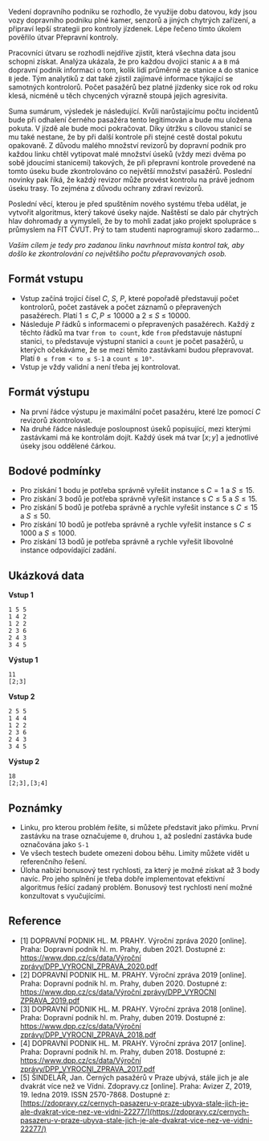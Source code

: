 Vedení dopravního podniku se rozhodlo, že využije dobu datovou, kdy jsou vozy dopravního podniku plné kamer, senzorů a jiných chytrých zařízení, a připraví lepší strategii pro kontroly jízdenek. Lépe řečeno tímto úkolem pověřilo útvar Přepravní kontroly.

Pracovníci útvaru se rozhodli nejdříve zjistit, která všechna data jsou schopni získat. Analýza ukázala, že pro každou dvojici stanic `A` a `B` má dopravní podnik informaci o tom, kolik lidí průměrně ze stanice `A` do stanice `B` jede. Tým analytiků z dat také zjistil zajímavé informace týkající se samotných kontrolorů. Počet pasažérů bez platné jízdenky sice rok od roku klesá, nicméně u těch chycených výrazně stoupá jejich agresivita.

Suma sumárum, výsledek je následující. Kvůli narůstajícímu počtu incidentů bude při odhalení černého pasažéra tento legitimován a bude mu uložena pokuta. V jízdě ale bude moci pokračovat. Díky útržku s cílovou stanicí se mu také nestane, že by při další kontrole při stejné cestě dostal pokutu opakovaně. Z důvodu malého množství revizorů by dopravní podnik pro každou linku chtěl vytipovat malé množství úseků (vždy mezi dvěma po sobě jdoucími stanicemi) takových, že při přepravní kontrole provedené na tomto úseku bude zkontrolováno co největší množství pasažérů. Poslední novinky pak říká, že každý revizor může provést kontrolu na právě jednom úseku trasy. To zejména z důvodu ochrany zdraví revizorů.

Poslední věcí, kterou je před spuštěním nového systému třeba udělat, je vytvořit algoritmus, který takové úseky najde. Naštěstí se dalo pár chytrých hlav dohromady a vymysleli, že by to mohli zadat jako projekt spolupráce s průmyslem na FIT ČVUT. Prý to tam studenti naprogramují skoro zadarmo...

_Vaším cílem je tedy pro zadanou linku navrhnout místa kontrol tak, aby došlo ke zkontrolování co největšího počtu přepravovaných osob._

Formát vstupu
-------------

* Vstup začíná trojicí čísel _C_, _S_, _P_, které popořadě představují počet kontrolorů, počet zastávek a počet záznamů o přepravených pasažérech. Platí 1 ≤ _C_, _P_ ≤ 10000 a 2 ≤ _S_ ≤ 10000.
* Následuje _P_ řádků s informacemi o přepravených pasažérech. Každý z těchto řádků ma tvar `from to count`, kde `from` představuje nástupní stanici, `to` představuje výstupní stanici a `count` je počet pasažérů, u kterých očekáváme, že se mezi těmito zastávkami budou přepravovat. Platí `0 ≤ from < to ≤ S-1` a `count ≤ 10⁹`.
* Vstup je vždy validní a není třeba jej kontrolovat.

Formát výstupu
--------------

* Na první řádce výstupu je maximální počet pasažéru, které lze pomocí _C_ revizorů zkontrolovat.
* Na druhé řádce následuje posloupnost úseků popisující, mezi kterými zastávkami má ke kontrolám dojít. Každý úsek má tvar \[_x_; _y_\] a jednotlivé úseky jsou oddělené čárkou.

Bodové podmínky
---------------

* Pro získání 1 bodu je potřeba správně vyřešit instance s _C_ = 1 a _S_ ≤ 15.
* Pro získání 3 bodů je potřeba správně vyřešit instance s _C_ ≤ 5 a _S_ ≤ 15.
* Pro získání 5 bodů je potřeba správně a rychle vyřešit instance s _C_ ≤ 15 a _S_ ≤ 50.
* Pro získání 10 bodů je potřeba správně a rychle vyřešit instance s _C_ ≤ 1000 a _S_ ≤ 1000.
* Pro získání 13 bodů je potřeba správně a rychle vyřešit libovolné instance odpovídající zadání.

Ukázková data
-------------

**Vstup 1**

    1 5 5
    1 4 2
    1 2 2
    2 3 6
    2 4 3
    3 4 5

**Výstup 1**

    11
    [2;3]

**Vstup 2**

    2 5 5
    1 4 4
    1 2 2
    2 3 6
    2 4 3
    3 4 5

**Výstup 2**

    18
    [2;3],[3;4]

Poznámky
--------

* Linku, pro kterou problém řešíte, si můžete představit jako přímku. První zastávku na trase označujeme `0`, druhou `1`, až poslední zastávka bude označována jako `S-1`
* Ve všech testech budete omezeni dobou běhu. Limity můžete vidět u referenčního řešení.
* Úloha nabízí bonusový test rychlosti, za který je možné získat až 3 body navíc. Pro jeho splnění je třeba dobře implementovat efektivní algoritmus řešící zadaný problém. Bonusový test rychlosti není možné konzultovat s vyučujícími.

Reference
---------

* \[1\] DOPRAVNÍ PODNIK HL. M. PRAHY. Výroční zpráva 2020 \[online\]. Praha: Dopravní podnik hl. m. Prahy, duben 2021. Dostupné z: [https://www.dpp.cz/cs/data/Výroční zprávy/DPP\_VYROCNI\_ZPRAVA_2020.pdf](https://www.dpp.cz/cs/data/V%C3%BDro%C4%8Dn%C3%AD%20zpr%C3%A1vy/DPP_VYROCNI_ZPRAVA_2020.pdf)
* \[2\] DOPRAVNÍ PODNIK HL. M. PRAHY. Výroční zpráva 2019 \[online\]. Praha: Dopravní podnik hl. m. Prahy, duben 2020. Dostupné z: [https://www.dpp.cz/cs/data/Výroční zprávy/DPP\_VYROCNI ZPRAVA\_2019.pdf](https://www.dpp.cz/cs/data/V%C3%BDro%C4%8Dn%C3%AD%20zpr%C3%A1vy/DPP_VYROCNI%20ZPRAVA_2019.pdf)
* \[3\] DOPRAVNÍ PODNIK HL. M. PRAHY. Výroční zpráva 2018 \[online\]. Praha: Dopravní podnik hl. m. Prahy, duben 2019. Dostupné z: [https://www.dpp.cz/cs/data/Výroční zprávy/DPP\_VYROCNI\_ZPRAVA_2018.pdf](https://www.dpp.cz/cs/data/V%C3%BDro%C4%8Dn%C3%AD%20zpr%C3%A1vy/DPP_VYROCNI_ZPRAVA_2018.pdf)
* \[4\] DOPRAVNÍ PODNIK HL. M. PRAHY. Výroční zpráva 2017 \[online\]. Praha: Dopravní podnik hl. m. Prahy, duben 2018. Dostupné z: [https://www.dpp.cz/cs/data/Výroční zprávy/DPP\_VYROCNI\_ZPRAVA_2017.pdf](https://www.dpp.cz/cs/data/V%C3%BDro%C4%8Dn%C3%AD%20zpr%C3%A1vy/DPP_VYROCNI_ZPRAVA_2017.pdf)
* \[5\] ŠINDELÁŘ, Jan. Černých pasažérů v Praze ubývá, stále jich je ale dvakrát více než ve Vídni. Zdopravy.cz \[online\]. Praha: Avizer Z, 2019, 19. ledna 2019. ISSN 2570-7868. Dostupné z: [https://zdopravy.cz/cernych-pasazeru-v-praze-ubyva-stale-jich-je-ale-dvakrat-vice-nez-ve-vidni-22277/](https://zdopravy.cz/cernych-pasazeru-v-praze-ubyva-stale-jich-je-ale-dvakrat-vice-nez-ve-vidni-22277/)
